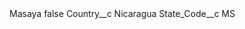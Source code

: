 <?xml version="1.0" encoding="UTF-8"?>
<CustomMetadata xmlns="http://soap.sforce.com/2006/04/metadata" xmlns:xsi="http://www.w3.org/2001/XMLSchema-instance" xmlns:xsd="http://www.w3.org/2001/XMLSchema">
    <label>Masaya</label>
    <protected>false</protected>
    <values>
        <field>Country__c</field>
        <value xsi:type="xsd:string">Nicaragua</value>
    </values>
    <values>
        <field>State_Code__c</field>
        <value xsi:type="xsd:string">MS</value>
    </values>
</CustomMetadata>
